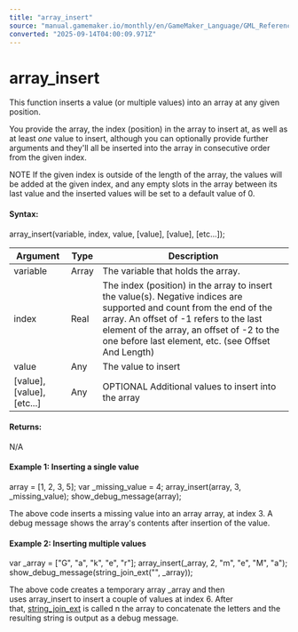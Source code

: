 ```yaml
---
title: "array_insert"
source: "manual.gamemaker.io/monthly/en/GameMaker_Language/GML_Reference/Variable_Functions/array_insert.htm"
converted: "2025-09-14T04:00:09.971Z"
---
```


# array\_insert

This function inserts a value (or multiple values) into an array at any given position.

You provide the array, the index (position) in the array to insert at, as well as at least _one_ value to insert, although you can optionally provide further arguments and they'll all be inserted into the array in consecutive order from the given index.

NOTE If the given index is outside of the length of the array, the values will be added at the given index, and any empty slots in the array between its last value and the inserted values will be set to a default value of 0.

#### Syntax:

array\_insert(variable, index, value, \[value\], \[value\], \[etc...\]);

| Argument | Type | Description |
| --- | --- | --- |
| variable | Array | The variable that holds the array. |
| index | Real | The index (position) in the array to insert the value(s). Negative indices are supported and count from the end of the array. An offset of -1 refers to the last element of the array, an offset of -2 to the one before last element, etc. (see Offset And Length) |
| value | Any | The value to insert |
| [value], [value], [etc...] | Any | OPTIONAL Additional values to insert into the array |

#### Returns:

N/A

#### Example 1: Inserting a single value

array = \[1, 2, 3, 5\];
var \_missing\_value = 4;
array\_insert(array, 3, \_missing\_value);
show\_debug\_message(array);

The above code inserts a missing value into an array array, at index 3. A debug message shows the array's contents after insertion of the value.

#### Example 2: Inserting multiple values

var \_array = \["G", "a", "k", "e", "r"\];
array\_insert(\_array, 2, "m", "e", "M", "a");
show\_debug\_message(string\_join\_ext("", \_array));

The above code creates a temporary array \_array and then uses array\_insert to insert a couple of values at index 6. After that, [string\_join\_ext](../Strings/string_join_ext.md) is called n the array to concatenate the letters and the resulting string is output as a debug message.